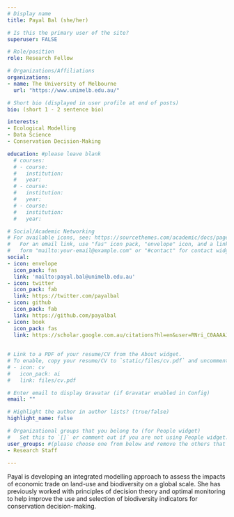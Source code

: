 ```yaml
---
# Display name
title: Payal Bal (she/her)

# Is this the primary user of the site?
superuser: FALSE

# Role/position
role: Research Fellow

# Organizations/Affiliations
organizations:
- name: The University of Melbourne
  url: "https://www.unimelb.edu.au/"

# Short bio (displayed in user profile at end of posts)
bio: (short 1 - 2 sentence bio)

interests:
- Ecological Modelling
- Data Science
- Conservation Decision-Making

education: #please leave blank
  # courses:
  # - course:
  #   institution:
  #   year:
  # - course:
  #   institution:
  #   year:
  # - course:
  #   institution:
  #   year:

# Social/Academic Networking
# For available icons, see: https://sourcethemes.com/academic/docs/page-builder/#icons
#   For an email link, use "fas" icon pack, "envelope" icon, and a link in the
#   form "mailto:your-email@example.com" or "#contact" for contact widget.
social:
- icon: envelope
  icon_pack: fas
  link: 'mailto:payal.bal@unimelb.edu.au'
- icon: twitter
  icon_pack: fab
  link: https://twitter.com/payalbal
- icon: github
  icon_pack: fab
  link: https://github.com/payalbal
- icon: book
  icon_pack: fas
  link: https://scholar.google.com.au/citations?hl=en&user=RNri_C0AAAAJ
    
  
# Link to a PDF of your resume/CV from the About widget.
# To enable, copy your resume/CV to `static/files/cv.pdf` and uncomment the lines below.
# - icon: cv
#   icon_pack: ai
#   link: files/cv.pdf

# Enter email to display Gravatar (if Gravatar enabled in Config)
email: ""

# Highlight the author in author lists? (true/false)
highlight_name: false

# Organizational groups that you belong to (for People widget)
#   Set this to `[]` or comment out if you are not using People widget.
user_groups: #(please choose one from below and remove the others that aren't needed)
- Research Staff
  
---
```



Payal is developing an integrated modelling approach to assess the impacts of economic trade on land-use and biodiversity on a global scale. She has previously worked with principles of decision theory and optimal monitoring to help improve the use and selection of biodiversity indicators for conservation decision-making.

